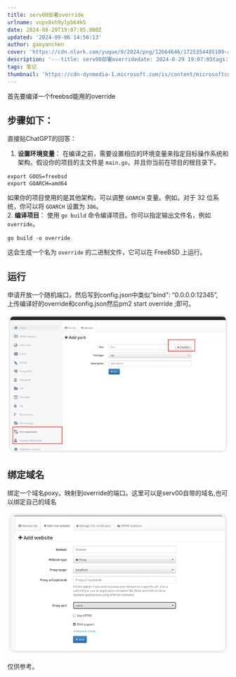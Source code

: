 ```yaml
---
title: serv00部署override
urlname: vupx8xh9ylpb64k5
date: 2024-08-29T19:07:05.000Z
updated: '2024-09-06 14:56:13'
author: gaoyanchen
cover: 'https://cdn.nlark.com/yuque/0/2024/png/12664646/1725354485109-a1e7f0d9-387c-42da-afe9-6e7677b05e2e.png'
description: '---title: serv00部署overridedate: 2024-8-29 19:07:05tags: "笔记"thumbnail: "https://cdn-dynmedia-1.microsoft.com/is/content/microsoftcorp/acom_social_i...'
tags: 笔记
thumbnail: 'https://cdn-dynmedia-1.microsoft.com/is/content/microsoftcorp/acom_social_icon_azure'
---
```

首先要编译一个freebsd能用的override

## <font style="color:rgb(34, 34, 34);">步骤如下：</font>
<font style="color:rgb(34, 34, 34);">直接贴ChatGPT的回答：</font>

1. **<font style="color:rgb(34, 34, 34);">设置环境变量</font>**<font style="color:rgb(34, 34, 34);">： 在编译之前，需要设置相应的环境变量来指定目标操作系统和架构。假设你的项目的主文件是</font><font style="color:rgb(34, 34, 34);"> </font>`main.go`<font style="color:rgb(34, 34, 34);">，并且你当前在项目的根目录下。</font>

```plain
export GOOS=freebsd
export GOARCH=amd64
```

<font style="color:rgb(34, 34, 34);">如果你的项目使用的是其他架构，可以调整</font><font style="color:rgb(34, 34, 34);"> </font>`GOARCH`<font style="color:rgb(34, 34, 34);"> </font><font style="color:rgb(34, 34, 34);">变量。例如，对于 32 位系统，你可以将</font><font style="color:rgb(34, 34, 34);"> </font>`GOARCH`<font style="color:rgb(34, 34, 34);"> </font><font style="color:rgb(34, 34, 34);">设置为</font><font style="color:rgb(34, 34, 34);"> </font>`386`<font style="color:rgb(34, 34, 34);">。  
</font><font style="color:rgb(34, 34, 34);">2.</font><font style="color:rgb(34, 34, 34);"> </font>**<font style="color:rgb(34, 34, 34);">编译项目</font>**<font style="color:rgb(34, 34, 34);">： 使用</font><font style="color:rgb(34, 34, 34);"> </font>`go build`<font style="color:rgb(34, 34, 34);"> </font><font style="color:rgb(34, 34, 34);">命令编译项目。你可以指定输出文件名，例如</font><font style="color:rgb(34, 34, 34);"> </font>`override`<font style="color:rgb(34, 34, 34);">。</font>

```plain
go build -o override
```

<font style="color:rgb(34, 34, 34);">这会生成一个名为</font><font style="color:rgb(34, 34, 34);"> </font>`override`<font style="color:rgb(34, 34, 34);"> </font><font style="color:rgb(34, 34, 34);">的二进制文件，它可以在 FreeBSD 上运行。</font>

## <font style="color:rgb(34, 34, 34);">运行</font>
<font style="color:rgb(34, 34, 34);">申请开放一个随机端口，然后写到config.json中类似"bind": “0.0.0.0:12345”,  
</font><font style="color:rgb(34, 34, 34);">上传编译好的override和config.json然后pm2 start override ;即可。</font>

<font style="color:rgb(34, 34, 34);"></font>

![](https://raw.githubusercontent.com/gyc-12/images/master/e2836d5f2703d2fcb059a4071c0c4b5e.png)

## <font style="color:rgb(34, 34, 34);">绑定域名</font>
<font style="color:rgb(34, 34, 34);">绑定一个域名poxy。映射到override的端口。这里可以是serv00自带的域名,也可以绑定自己的域名</font>

![](https://raw.githubusercontent.com/gyc-12/images/master/1583d3a66215ecba7f64c3f1ef646286.png)

<font style="color:rgb(34, 34, 34);">仅供参考。</font>

